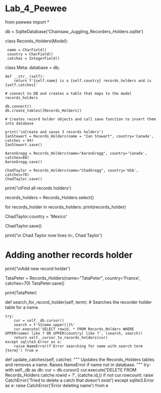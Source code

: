 # Lab_4_Peewee

from peewee import *

db = SqliteDatabase('Chainsaw_Juggling_Recorders_Holders.sqlite')


class Records_Holders(Model):

     name = CharField()
     country = CharField()
     catches = IntegerField()

class Meta:
    database = db;

    def __str__(self):
        return f'{self.name} is a {self.country} records_holders and is {self.catches}'

    # connect to DB and creates a table that maps to the model records_holders

    db.connect()
    db.create_tables([Records_Holders])

    # Creates record holder objects and call save function to insert them into database

    print('\nCreate and saves 3 records holders')
    IanStewart = Records_Holders(name = "Ian Stewart", country='Canada', catches = 94)
    IanStewart.save()

    AaronGregg = Records_Holders(name="AaronGregg", country='Canada',  catches=88)
    AaronGregg.save()

    ChadTaylor = Records_Holders(name="ChadGregg", country='USA', catches=78)
    ChadTaylor.save()


print('\nFind all records holders')

records_holders = Records_Holders.select()

for records_holder in records_holders:
    print(records_holder)

ChadTaylor.country = 'Mexico'

ChadTaylor.save()

print('\n Chad Taylor now lives in:, Chad Taylor')

# Adding another records holder

print('\nAdd new record holder')

TataPeter = Records_Holders(name="TataPeter", country='France', catches=70)
TataPeter.save()

print(TataPeter)



def search_for_record_holder(self, term):
    # Searches the recorder holder table for a name.

    try:
        cur = self._db.cursor()
        search = f'%{name.upper()}%'
        cur.execute('SELECT rowid, * FROM Records_Holders WHERE UPPER(name) like ? OR UPPER(country) like ?', (search, search))
        return self._cursor_to_records_holders(cur)
    except sqlite3.Error as e:
        raise NameError(f'Error searching for name with search term {term}') from e


def update_catches(self, catche):
            """ Updates the Records_Holders tables and removes a name. Raises NameError if name not in database. """
            try:
                with self._db as db:
                    cur = db.cursor()
                    cur.execute('DELETE FROM Records_Holders catche rowid = ?', (catche.id,))
                    if not cur.rowcount:
                     raise CatchError('Tried to delete a catch that doesn\'t exist')
            except sqlite3.Error as e:
                raise CatchError('Error deleting name') from e












